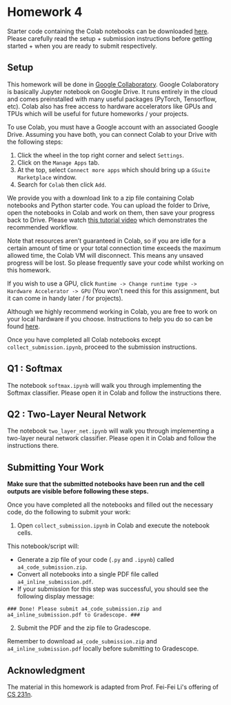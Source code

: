 
# Homework 4

Starter code containing the Colab notebooks can be downloaded [here](https://www.dropbox.com/s/zu604yldf37q7ng/assignment4.zip?dl=0). Please carefully read the setup + submission instructions before getting started + when you are ready to submit respectively.

## Setup

This homework will be done in [Google Collaboratory](https://colab.research.google.com/). Google Colaboratory is basically Jupyter notebook on Google Drive. It runs entirely in the cloud and comes preinstalled with many useful packages (PyTorch, Tensorflow, etc). Colab also has free access to hardware accelerators like GPUs and TPUs which will be useful for future homeworks / your projects. 

To use Colab, you must have a Google account with an associated Google Drive. Assuming you have both, you can connect Colab to your Drive with the following steps:

1. Click the wheel in the top right corner and select `Settings`.
2. Click on the `Manage Apps` tab.
3. At the top, select `Connect more apps` which should bring up a `GSuite Marketplace` window.
4. Search for `Colab` then click `Add`.

We provide you with a download link to a zip file containing Colab notebooks and Python starter code. You can upload the folder to Drive, open the notebooks in Colab and work on them, then save your progress back to Drive. Please watch [this tutorial video](https://www.youtube.com/watch?v=DsGd2e9JNH4&feature=emb_imp_woyt&ab_channel=MooJinKim) which demonstrates the recommended workflow.

Note that resources aren’t guaranteed in Colab, so if you are idle for a certain amount of time or your total connection time exceeds the maximum allowed time, the Colab VM will disconnect. This means any unsaved progress will be lost. So please frequently save your code whilst working on this homework. 

If you wish to use a GPU, click `Runtime -> Change runtime type -> Hardware Accelerator -> GPU` (You won't need this for this assignment, but it can come in handy later / for projects).

Although we highly recommend working in Colab, you are free to work on your local hardware if you choose. Instructions to help you do so can be found [here](https://cs231n.github.io/setup-instructions/#working-locally-on-your-machine).

Once you have completed all Colab notebooks except `collect_submission.ipynb`, proceed to the submission instructions.

## Q1 : Softmax

The notebook `softmax.ipynb` will walk you through implementing the Softmax classifier. Please open it in Colab and follow the instructions there.

## Q2 : Two-Layer Neural Network

The notebook `two_layer_net.ipynb` will walk you through implementing a two-layer neural network classifier. Please open it in Colab and follow the instructions there.

## Submitting Your Work

**Make sure that the submitted notebooks have been run and the cell outputs are visible before following these steps.**

Once you have completed all the notebooks and filled out the necessary code, do the following to submit your work:

1. Open `collect_submission.ipynb` in Colab and execute the notebook cells.

This notebook/script will:

- Generate a zip file of your code (`.py` and `.ipynb`) called `a4_code_submission.zip`.
- Convert all notebooks into a single PDF file called `a4_inline_submission.pdf`.
- If your submission for this step was successful, you should see the following display message:

`### Done! Please submit a4_code_submission.zip and a4_inline_submission.pdf to Gradescope. ###`

2. Submit the PDF and the zip file to Gradescope.

Remember to download `a4_code_submission.zip` and `a4_inline_submission.pdf` locally before submitting to Gradescope.

## Acknowledgment
The material in this homework is adapted from Prof. Fei-Fei Li's offering of [CS 231n](http://cs231n.stanford.edu/).

